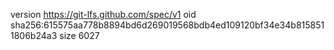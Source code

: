 version https://git-lfs.github.com/spec/v1
oid sha256:615575aa778b8894bd6d269019568bdb4ed109120bf34e34b8158511806b24a3
size 6027
